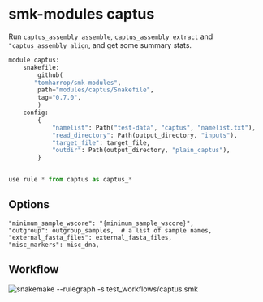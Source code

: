 # smk-modules captus

Run `captus_assembly assemble`, `captus_assembly extract` and `"captus_assembly
align`, and get some summary stats.

```python
module captus:
    snakefile:
        github(
       "tomharrop/smk-modules",
        path="modules/captus/Snakefile",
        tag="0.7.0",
        )
    config:
        {
            "namelist": Path("test-data", "captus", "namelist.txt"),
            "read_directory": Path(output_directory, "inputs"),
            "target_file": target_file,
            "outdir": Path(output_directory, "plain_captus"),
        }


use rule * from captus as captus_*
```

## Options

```python3
"minimum_sample_wscore": "{minimum_sample_wscore}",
"outgroup": outgroup_samples,  # a list of sample names,
"external_fasta_files": external_fasta_files,
"misc_markers": misc_dna,
```

## Workflow

![`snakemake --rulegraph -s
test_workflows/captus.smk`](../../assets/captus_graph.svg)
